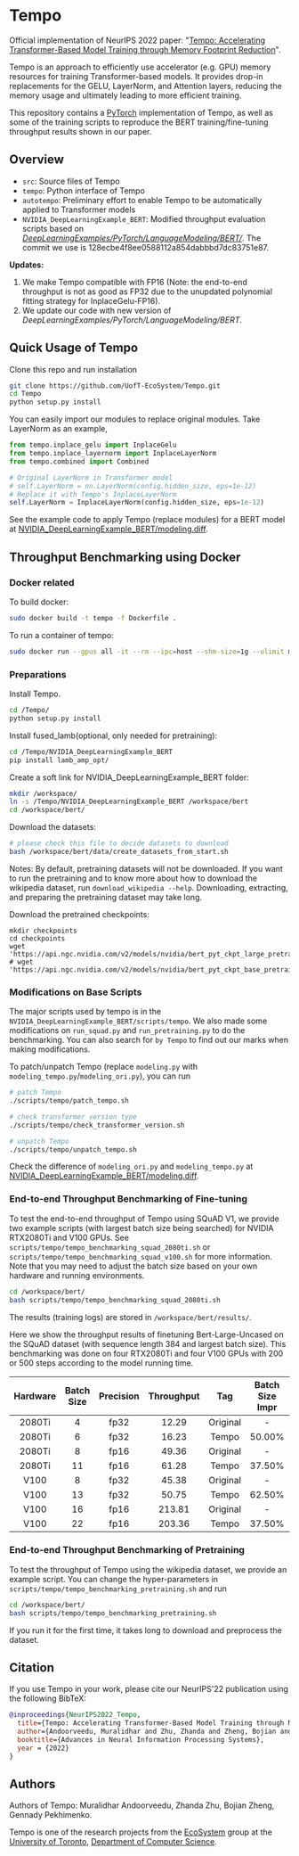 # Tempo

Official implementation of NeurIPS 2022 paper: "[Tempo: Accelerating Transformer-Based Model Training through Memory Footprint Reduction](https://arxiv.org/abs/2210.10246)".

Tempo is an approach to efficiently use accelerator (e.g. GPU) memory resources for training Transformer-based models. It provides drop-in replacements for the GELU, LayerNorm, and Attention layers, reducing the memory usage and ultimately leading to more efficient training.

This repository contains a [PyTorch](https://pytorch.org/) implementation of Tempo, as well as some of the training scripts to reproduce the BERT training/fine-tuning throughput results shown in our paper. 
## Overview

- `src`: Source files of Tempo
- `tempo`: Python interface of Tempo
- `autotempo`: Preliminary effort to enable Tempo to be automatically applied to Transformer models
- `NVIDIA_DeepLearningExample_BERT`: Modified throughput evaluation scripts based on [*DeepLearningExamples/PyTorch/LanguageModeling/BERT/*](https://github.com/NVIDIA/DeepLearningExamples/tree/128ecbe4f8ee0588112a854dabbbd7dc83751e87/PyTorch/LanguageModeling/BERT). The commit we use is 128ecbe4f8ee0588112a854dabbbd7dc83751e87.

**Updates:**

1. We make Tempo compatible with FP16 (Note: the end-to-end throughput is not as good as FP32 due to the unupdated polynomial fitting strategy for InplaceGelu-FP16).
2. We update our code with new version of *DeepLearningExamples/PyTorch/LanguageModeling/BERT*.

## Quick Usage of Tempo

Clone this repo and run installation
```bash
git clone https://github.com/UofT-EcoSystem/Tempo.git
cd Tempo
python setup.py install
```

You can easily import our modules to replace original modules. Take LayerNorm as an example,
```python
from tempo.inplace_gelu import InplaceGelu
from tempo.inplace_layernorm import InplaceLayerNorm
from tempo.combined import Combined

# Original LayerNorm in Transformer model
# self.LayerNorm = nn.LayerNorm(config.hidden_size, eps=1e-12)
# Replace it with Tempo's InplaceLayerNorm
self.LayerNorm = InplaceLayerNorm(config.hidden_size, eps=1e-12)
```

See the example code to apply Tempo (replace modules) for a BERT model at [NVIDIA_DeepLearningExample_BERT/modeling.diff](https://github.com/UofT-EcoSystem/Tempo/blob/main/NVIDIA_DeepLearningExample_BERT/modeling.diff).

## Throughput Benchmarking using Docker

### Docker related

To build docker:
```bash
sudo docker build -t tempo -f Dockerfile .
```

To run a container of tempo:
```bash
sudo docker run --gpus all -it --rm --ipc=host --shm-size=1g --ulimit memlock=-1 --name="tempo" -v $(pwd):/Tempo/ tempo
```

### Preparations

Install Tempo. 
```bash
cd /Tempo/
python setup.py install
```

Install fused_lamb(optional, only needed for pretraining):
```bash
cd /Tempo/NVIDIA_DeepLearningExample_BERT
pip install lamb_amp_opt/
```

Create a soft link for NVIDIA_DeepLearningExample_BERT folder:
```bash
mkdir /workspace/
ln -s /Tempo/NVIDIA_DeepLearningExample_BERT /workspace/bert
cd /workspace/bert/
```

Download the datasets:
```bash
# please check this file to decide datasets to download
bash /workspace/bert/data/create_datasets_from_start.sh
```
Notes: By default, pretraining datasets will not be downloaded. If you want to run the pretraining and to know more about how to download the wikipedia dataset, run `download_wikipedia --help`. Downloading, extracting, and preparing the pretraining dataset may take long.

Download the pretrained checkpoints:
```
mkdir checkpoints
cd checkpoints
wget 'https://api.ngc.nvidia.com/v2/models/nvidia/bert_pyt_ckpt_large_pretraining_amp_lamb/versions/20.03.0/files/bert_large_pretrained_amp.pt'
# wget 'https://api.ngc.nvidia.com/v2/models/nvidia/bert_pyt_ckpt_base_pretraining_amp_lamb/versions/19.09.0/files/bert_base.pt'
```

### Modifications on Base Scripts

The major scripts used by tempo is in the `NVIDIA_DeepLearningExample_BERT/scripts/tempo`. We also made some modifications on `run_squad.py` and `run_pretraining.py` to do the benchmarking. You can also search for `by Tempo` to find out our marks when making modifications.

To patch/unpatch Tempo (replace `modeling.py` with `modeling_tempo.py`/`modeling_ori.py`), you can run
```bash
# patch Tempo
./scripts/tempo/patch_tempo.sh

# check transformer version type
./scripts/tempo/check_transformer_version.sh

# unpatch Tempo
./scripts/tempo/unpatch_tempo.sh
```

Check the difference of `modeling_ori.py` and `modeling_tempo.py` at [NVIDIA_DeepLearningExample_BERT/modeling.diff](https://github.com/UofT-EcoSystem/Tempo/blob/main/NVIDIA_DeepLearningExample_BERT/modeling.diff).

### End-to-end Throughput Benchmarking of Fine-tuning

To test the end-to-end throughput of Tempo using SQuAD V1, we provide two example scripts (with largest batch size being searched) for NVIDIA RTX2080Ti and V100 GPUs. See `scripts/tempo/tempo_benchmarking_squad_2080ti.sh` or `scripts/tempo/tempo_benchmarking_squad_v100.sh` for more information. Note that you may need to adjust the batch size based on your own hardware and running environments.


```bash
cd /workspace/bert/
bash scripts/tempo/tempo_benchmarking_squad_2080ti.sh
```

The results (training logs) are stored in `/workspace/bert/results/`.

Here we show the throughput results of finetuning Bert-Large-Uncased on the SQuAD dataset (with sequence length 384 and largest batch size). This benchmarking was done on four RTX2080Ti and four V100 GPUs with 200 or 500 steps according to the model running time.


| Hardware | Batch Size | Precision | Throughput |   Tag    | Batch Size Impr | Throughput Impr |
| :------: | :--------: | :-------: | :--------: | :------: | :-------------: | :-------------: |
|  2080Ti  |     4      |   fp32    |   12.29    | Original |        -        |        -        |
|  2080Ti  |     6      |   fp32    |   16.23    |  Tempo   |     50.00%      |     32.08%      |
|  2080Ti  |     8      |   fp16    |   49.36    | Original |        -        |        -        |
|  2080Ti  |     11     |   fp16    |   61.28    |  Tempo   |     37.50%      |     24.14%      |
|   V100   |     8      |   fp32    |   45.38    | Original |        -        |        -        |
|   V100   |     13     |   fp32    |   50.75    |  Tempo   |     62.50%      |     11.84%      |
|   V100   |     16     |   fp16    |   213.81   | Original |        -        |        -        |
|   V100   |     22     |   fp16    |   203.36   |  Tempo   |     37.50%      |     -4.89%      |

### End-to-end Throughput Benchmarking of Pretraining

To test the throughput of Tempo using the wikipedia dataset, we provide an example script. You can change the hyper-parameters in `scripts/tempo/tempo_benchmarking_pretraining.sh` and run

```bash
cd /workspace/bert/
bash scripts/tempo/tempo_benchmarking_pretraining.sh
```

If you run it for the first time, it takes long to download and preprocess the dataset.

## Citation

If you use Tempo in your work, please cite our NeurIPS'22 publication using the following BibTeX:

```BibTeX
@inproceedings{NeurIPS2022_Tempo,
  title={Tempo: Accelerating Transformer-Based Model Training through Memory Footprint Reduction},
  author={Andoorveedu, Muralidhar and Zhu, Zhanda and Zheng, Bojian and Pekhimenko, Gennady},
  booktitle={Advances in Neural Information Processing Systems},
  year = {2022}
}
```

## Authors

Authors of Tempo: Muralidhar Andoorveedu, Zhanda Zhu, Bojian Zheng, Gennady Pekhimenko.

Tempo is one of the research projects from the [EcoSystem](https://www.cs.toronto.edu/ecosystem/)
group at the [University of Toronto](https://www.utoronto.ca/), [Department of
Computer Science](https://web.cs.toronto.edu/).
